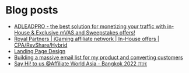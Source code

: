 # Blog posts
<!-- BLOG-POST-LIST:START -->
- [ADLEADPRO - the best solution for monetizing your traffic with in-House &amp; Exclusive mVAS and Sweepstakes offers!](https://afflift.com/f/threads/adleadpro-the-best-solution-for-monetizing-your-traffic-with-in-house-exclusive-mvas-and-sweepstakes-offers.7408/)
- [Royal Partners | iGaming affiliate network | In-House offers | CPA/RevShare/Hybrid](https://afflift.com/f/threads/royal-partners-igaming-affiliate-network-in-house-offers-cpa-revshare-hybrid.10011/)
- [Landing Page Design](https://afflift.com/f/threads/landing-page-design.9999/)
- [Building a massive email list for my product and converting customers](https://afflift.com/f/threads/building-a-massive-email-list-for-my-product-and-converting-customers.8271/)
- [Say Hi! to us @Affiliate World Asia - Bangkok 2022 🇹🇭](https://afflift.com/f/threads/say-hi-to-us-affiliate-world-asia-bangkok-2022-%F0%9F%87%B9%F0%9F%87%AD.10003/)
<!-- BLOG-POST-LIST:END -->
